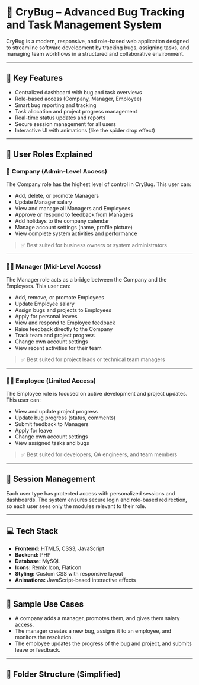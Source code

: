 # 🐞 CryBug – Advanced Bug Tracking and Task Management System

CryBug is a modern, responsive, and role-based web application designed to streamline software development by tracking bugs, assigning tasks, and managing team workflows in a structured and collaborative environment.

---

## 🚀 Key Features

- Centralized dashboard with bug and task overviews
- Role-based access (Company, Manager, Employee)
- Smart bug reporting and tracking
- Task allocation and project progress management
- Real-time status updates and reports
- Secure session management for all users
- Interactive UI with animations (like the spider drop effect)

---

## 👥 User Roles Explained

### 🏢 **Company (Admin-Level Access)**

The Company role has the highest level of control in CryBug. This user can:

- Add, delete, or promote Managers
- Update Manager salary
- View and manage all Managers and Employees
- Approve or respond to feedback from Managers
- Add holidays to the company calendar
- Manage account settings (name, profile picture)
- View complete system activities and performance

> ✅ Best suited for business owners or system administrators

---

### 👨‍💼 **Manager (Mid-Level Access)**

The Manager role acts as a bridge between the Company and the Employees. This user can:

- Add, remove, or promote Employees
- Update Employee salary
- Assign bugs and projects to Employees
- Apply for personal leaves
- View and respond to Employee feedback
- Raise feedback directly to the Company
- Track team and project progress
- Change own account settings
- View recent activities for their team

> ✅ Best suited for project leads or technical team managers

---

### 👨‍💻 **Employee (Limited Access)**

The Employee role is focused on active development and project updates. This user can:

- View and update project progress
- Update bug progress (status, comments)
- Submit feedback to Managers
- Apply for leave
- Change own account settings
- View assigned tasks and bugs

> ✅ Best suited for developers, QA engineers, and team members

---

## 🔐 Session Management

Each user type has protected access with personalized sessions and dashboards. The system ensures secure login and role-based redirection, so each user sees only the modules relevant to their role.

---

## 💻 Tech Stack

- **Frontend:** HTML5, CSS3, JavaScript
- **Backend:** PHP
- **Database:** MySQL
- **Icons:** Remix Icon, Flaticon
- **Styling:** Custom CSS with responsive layout
- **Animations:** JavaScript-based interactive effects

---

## 🧪 Sample Use Cases

- A company adds a manager, promotes them, and gives them salary access.
- The manager creates a new bug, assigns it to an employee, and monitors the resolution.
- The employee updates the progress of the bug and project, and submits leave or feedback.

---

## 📁 Folder Structure (Simplified)

